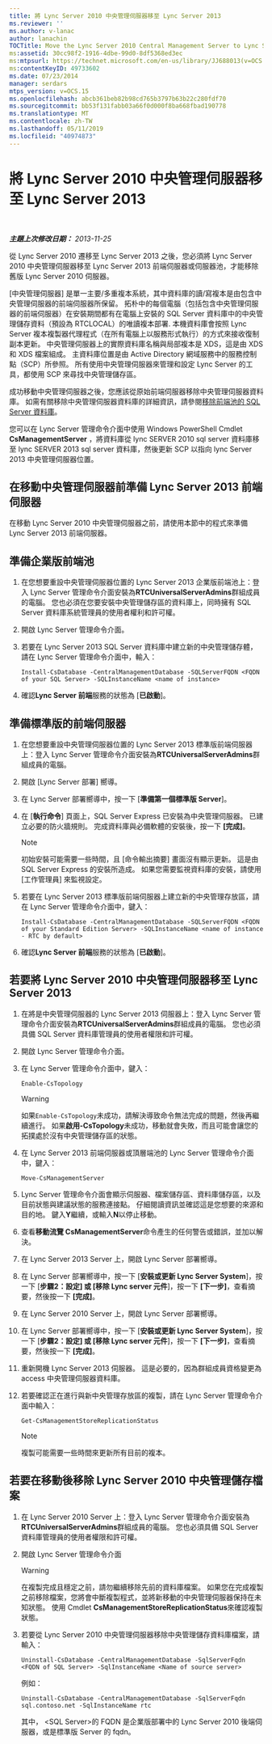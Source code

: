 ```yaml
---
title: 將 Lync Server 2010 中央管理伺服器移至 Lync Server 2013
ms.reviewer: ''
ms.author: v-lanac
author: lanachin
TOCTitle: Move the Lync Server 2010 Central Management Server to Lync Server 2013
ms:assetid: 30cc98f2-1916-4dbe-99d0-8df5368ed3ec
ms:mtpsurl: https://technet.microsoft.com/en-us/library/JJ688013(v=OCS.15)
ms:contentKeyID: 49733602
ms.date: 07/23/2014
manager: serdars
mtps_version: v=OCS.15
ms.openlocfilehash: abcb361beb82b98cd765b3797b63b22c280fdf70
ms.sourcegitcommit: bb53f131fabb03a66f0d000f8ba668fbad190778
ms.translationtype: MT
ms.contentlocale: zh-TW
ms.lasthandoff: 05/11/2019
ms.locfileid: "40974873"
---
```

<div data-xmlns="http://www.w3.org/1999/xhtml">

<div class="topic" data-xmlns="http://www.w3.org/1999/xhtml" data-msxsl="urn:schemas-microsoft-com:xslt" data-cs="http://msdn.microsoft.com/en-us/">

<div data-asp="http://msdn2.microsoft.com/asp">

# <a name="move-the-lync-server-2010-central-management-server-to-lync-server-2013"></a>將 Lync Server 2010 中央管理伺服器移至 Lync Server 2013

</div>

<div id="mainSection">

<div id="mainBody">

<span> </span>

_**主題上次修改日期：** 2013-11-25_

從 Lync Server 2010 遷移至 Lync Server 2013 之後，您必須將 Lync Server 2010 中央管理伺服器移至 Lync Server 2013 前端伺服器或伺服器池，才能移除舊版 Lync Server 2010 伺服器。

[中央管理伺服器] 是單一主要/多重複本系統，其中資料庫的讀/寫複本是由包含中央管理伺服器的前端伺服器所保留。 拓朴中的每個電腦（包括包含中央管理伺服器的前端伺服器）在安裝期間都有在電腦上安裝的 SQL Server 資料庫中的中央管理儲存資料（預設為 RTCLOCAL）的唯讀複本部署. 本機資料庫會按照 Lync Server 複本複製器代理程式（在所有電腦上以服務形式執行）的方式來接收復制副本更新。 中央管理伺服器上的實際資料庫名稱與局部複本是 XDS，這是由 XDS 和 XDS 檔案組成。 主資料庫位置是由 Active Directory 網域服務中的服務控制點（SCP）所參照。 所有使用中央管理伺服器來管理和設定 Lync Server 的工具，都使用 SCP 來尋找中央管理儲存區。

成功移動中央管理伺服器之後，您應該從原始前端伺服器移除中央管理伺服器資料庫。 如需有關移除中央管理伺服器資料庫的詳細資訊，請參閱[移除前端池的 SQL Server 資料庫](remove-the-sql-server-database-for-a-front-end-pool.md)。

您可以在 Lync Server 管理命令介面中使用 Windows PowerShell Cmdlet **CsManagementServer** ，將資料庫從 lync SERVER 2010 sql server 資料庫移至 lync SERVER 2013 sql server 資料庫，然後更新 SCP 以指向 lync Server 2013 中央管理伺服器位置。

<div>

## <a name="preparing-lync-server-2013front-end-servers-before-moving-the-central-management-server"></a>在移動中央管理伺服器前準備 Lync Server 2013 前端伺服器

在移動 Lync Server 2010 中央管理伺服器之前，請使用本節中的程式來準備 Lync Server 2013 前端伺服器。

<div>

## <a name="to-prepare-an-enterprise-edition-front-end-pool"></a>準備企業版前端池

1.  在您想要重設中央管理伺服器位置的 Lync Server 2013 企業版前端池上：登入 Lync Server 管理命令介面安裝為**RTCUniversalServerAdmins**群組成員的電腦。 您也必須在您要安裝中央管理儲存區的資料庫上，同時擁有 SQL Server 資料庫系統管理員的使用者權利和許可權。

2.  開啟 Lync Server 管理命令介面。

3.  若要在 Lync Server 2013 SQL Server 資料庫中建立新的中央管理儲存體，請在 Lync Server 管理命令介面中，輸入：
    
        Install-CsDatabase -CentralManagementDatabase -SQLServerFQDN <FQDN of your SQL Server> -SQLInstanceName <name of instance>

4.  確認**Lync Server 前端**服務的狀態為 [**已啟動**]。

</div>

<div>

## <a name="to-prepare-a-standard-edition-front-end-server"></a>準備標準版的前端伺服器

1.  在您想要重設中央管理伺服器位置的 Lync Server 2013 標準版前端伺服器上：登入 Lync Server 管理命令介面安裝為**RTCUniversalServerAdmins**群組成員的電腦。

2.  開啟 [Lync Server 部署] 嚮導。

3.  在 Lync Server 部署嚮導中，按一下 [**準備第一個標準版 Server**]。

4.  在 [**執行命令**] 頁面上，SQL Server Express 已安裝為中央管理伺服器。 已建立必要的防火牆規則。 完成資料庫與必備軟體的安裝後，按一下 **[完成]**。
    
    <div>
    

    > [!NOTE]  
    > 初始安裝可能需要一些時間，且 [命令輸出摘要] 畫面沒有顯示更新。 這是由 SQL Server Express 的安裝所造成。 如果您需要監視資料庫的安裝，請使用 [工作管理員] 來監視設定。

    
    </div>

5.  若要在 Lync Server 2013 標準版前端伺服器上建立新的中央管理存放區，請在 Lync Server 管理命令介面中，鍵入：
    
        Install-CsDatabase -CentralManagementDatabase -SQLServerFQDN <FQDN of your Standard Edition Server> -SQLInstanceName <name of instance - RTC by default>

6.  確認**Lync Server 前端**服務的狀態為 [**已啟動**]。

</div>

</div>

<div>

## <a name="to-move-the-lync-server-2010central-management-server-to-lync-server-2013"></a>若要將 Lync Server 2010 中央管理伺服器移至 Lync Server 2013

1.  在將是中央管理伺服器的 Lync Server 2013 伺服器上：登入 Lync Server 管理命令介面安裝為**RTCUniversalServerAdmins**群組成員的電腦。 您也必須具備 SQL Server 資料庫管理員的使用者權限和許可權。

2.  開啟 Lync Server 管理命令介面。

3.  在 Lync Server 管理命令介面中，鍵入：
    
        Enable-CsTopology
    
    <div>
    

    > [!WARNING]  
    > 如果<CODE>Enable-CsTopology</CODE>未成功，請解決導致命令無法完成的問題，然後再繼續進行。 如果<STRONG>啟用-CsTopology</STRONG>未成功，移動就會失敗，而且可能會讓您的拓撲處於沒有中央管理儲存區的狀態。

    
    </div>

4.  在 Lync Server 2013 前端伺服器或頂層端池的 Lync Server 管理命令介面中，鍵入：
    
        Move-CsManagementServer

5.  Lync Server 管理命令介面會顯示伺服器、檔案儲存區、資料庫儲存區，以及目前狀態與建議狀態的服務連接點。 仔細閱讀資訊並確認這是您想要的來源和目的地。 鍵入**Y**繼續，或輸入**N**以停止移動。

6.  查看**移動流覽 CsManagementServer**命令產生的任何警告或錯誤，並加以解決。

7.  在 Lync Server 2013 Server 上，開啟 Lync Server 部署嚮導。

8.  在 Lync Server 部署嚮導中，按一下 [**安裝或更新 Lync Server System**]，按一下 [**步驟2：設定] 或 [移除 Lync server 元件**]，按一下 **[下一步]**，查看摘要，然後按一下 **[完成]**。

9.  在 Lync Server 2010 Server 上，開啟 Lync Server 部署嚮導。

10. 在 Lync Server 部署嚮導中，按一下 [**安裝或更新 Lync Server System**]，按一下 [**步驟2：設定] 或 [移除 Lync server 元件**]，按一下 **[下一步]**，查看摘要，然後按一下 **[完成]**。

11. 重新開機 Lync Server 2013 伺服器。 這是必要的，因為群組成員資格變更為 access 中央管理伺服器資料庫。

12. 若要確認正在進行與新中央管理存放區的複製，請在 Lync Server 管理命令介面中輸入：
    
        Get-CsManagementStoreReplicationStatus
    
    <div>
    

    > [!NOTE]  
    > 複製可能需要一些時間來更新所有目前的複本。

    
    </div>

</div>

<div>

## <a name="to-remove-lync-server-2010central-management-store-files-after-a-move"></a>若要在移動後移除 Lync Server 2010 中央管理儲存檔案

1.  在 Lync Server 2010 Server 上：登入 Lync Server 管理命令介面安裝為**RTCUniversalServerAdmins**群組成員的電腦。 您也必須具備 SQL Server 資料庫管理員的使用者權限和許可權。

2.  開啟 Lync Server 管理命令介面
    
    <div>
    

    > [!WARNING]  
    > 在複製完成且穩定之前，請勿繼續移除先前的資料庫檔案。 如果您在完成複製之前移除檔案，您將會中斷複製程式，並將新移動的中央管理伺服器保持在未知狀態。 使用 Cmdlet <STRONG>CsManagementStoreReplicationStatus</STRONG>來確認複製狀態。

    
    </div>

3.  若要從 Lync Server 2010 中央管理伺服器移除中央管理儲存資料庫檔案，請輸入：
    
        Uninstall-CsDatabase -CentralManagementDatabase -SqlServerFqdn <FQDN of SQL Server> -SqlInstanceName <Name of source server>
    
    例如：
    
        Uninstall-CsDatabase -CentralManagementDatabase -SqlServerFqdn sql.contoso.net -SqlInstanceName rtc
    
    其中， \<SQL Server\>的 FQDN 是企業版部署中的 Lync Server 2010 後端伺服器，或是標準版 Server 的 fqdn。

</div>

</div>

<span> </span>

</div>

</div>

</div>

